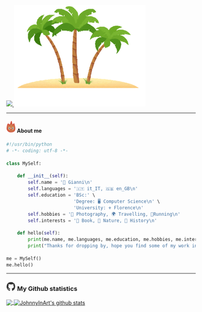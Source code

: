 

<a href="https://git.io/typing-svg"> 
<img src="https://readme-typing-svg.herokuapp.com?font=Shadows+Into+Light&center=true&duration=3333&color=F7BE2E&vCenter=true&size=40&multiline=true&height=150&width=300&lines=Hi+there+%F0%9F%91%8B;Welcome+to+my+island">
<img src="https://github.com/JohnnyInArt/JohnnyInArt/blob/main/images/island.gif" width="350">
</a>

---
#### <img  src="https://github.com/JohnnyInArt/JohnnyInArt/blob/main/images/calsifer.gif" width="25px" > About me

```python
#!/usr/bin/python
# -*- coding: utf-8 -*-

class MySelf:

    def __init__(self):
        self.name = '🐻 Gianni\n'
        self.languages = '🇮🇹 it_IT, 🇬🇧 en_GB\n'
        self.education = 'BSc:' \
                         'Degree: 🖥️ Computer Science\n' \
                         'University: ⚜️ Florence\n'
        self.hobbies = '📸 Photography, 🌍 Travelling, 🏃Running\n'
        self.interests = '📗 Book, 🌳 Nature, 📜 History\n'

    def hello(self):
        print(me.name, me.languages, me.education, me.hobbies, me.interests)
        print("Thanks for dropping by, hope you find some of my work interesting.")
        
me = MySelf()
me.hello()
```

---
### <img src="https://github.com/JohnnyInArt/JohnnyInArt/blob/main/images/github.webp" width="25px"> My Github statistics

<a  href="https://github.com/JohnnyInArt/">
<img align="center" src="https://github-readme-stats.vercel.app/api/top-langs/?username=JohnnyInArt&hide=html&theme=slateorange">
</a>
<a href="https://github.com/JohnnyInArt/">
  <img align="center" src="https://github-readme-stats.vercel.app/api?username=JohnnyInArt&count_private=true&show_icons=true&theme=slateorange" alt="JohnnyInArt's github stats" />
</a>
